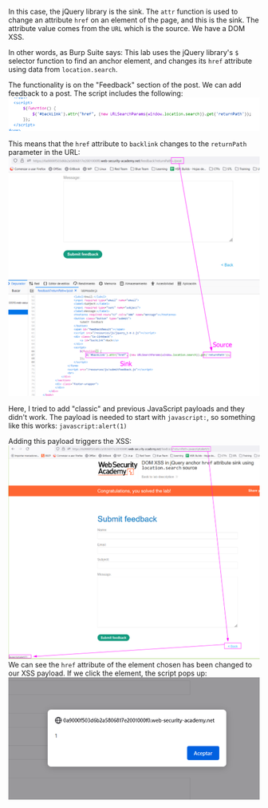 In this case, the jQuery library is the sink. The `attr` function is used to change an attribute `href` on an element of the page, and this is the sink. The attribute value comes from the `URL` which is the source. We have a DOM XSS.

In other words, as Burp Suite says: This lab uses the jQuery library's `$` selector function to find an anchor element, and changes its `href` attribute using data from `location.search`.

The functionality is on the "Feedback" section of the post. We can add feedback to a post. The script includes the following:
![](imgs/dom_xss_jquery_attr_href_location_search.png)

This means that the `href` attribute to `backlink` changes to the `returnPath` parameter in the URL:
![](imgs/dom_xss_jquery_attr_href_location_search-1.png)

Here, I tried to add "classic" and previous JavaScript payloads and they didn't work. The payload is needed to start with `javascript:`, so something like this works:
`javascript:alert(1)`

Adding this payload triggers the XSS:
![](imgs/dom_xss_jquery_attr_href_location_search-2.png)
We can see the `href` attribute of the element chosen has been changed to our XSS payload. If we click the element, the script pops up:
![](imgs/dom_xss_jquery_attr_href_location_search-3.png)
